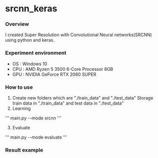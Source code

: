 # srcnn_keras

### Overview
I created Super Resolution with Convolutional Neural networks(SRCNN) using python and keras.

### Experiment environment
- OS : Windows 10
- CPU : AMD Ryzen 5 3500 6-Core Processor 8GB
- GPU : NVIDIA GeForce RTX 2060 SUPER

### How to use
1. Create new folders which are "./train_data" and "./test_data"
   Storage train data in "./train_data" and test data in "./test_data"
2. Learning

'''
main.py --mode srcnn
'''

3. Evaluate

'''
main.py --mode evaluate
'''

### Result example

